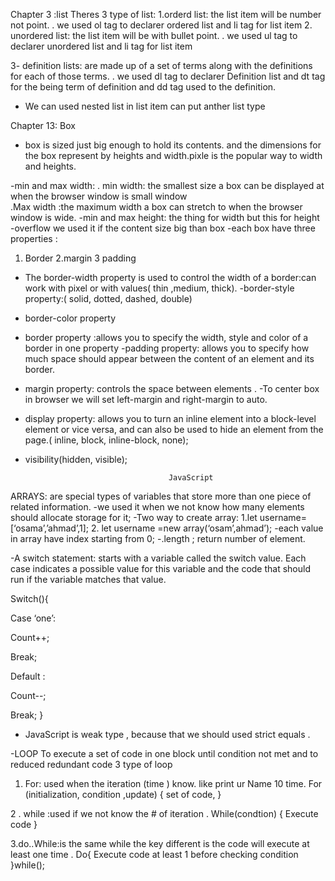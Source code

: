 Chapter 3 :list
Theres 3 type of list:
1.orderd list: the list item will be number not point.
    . we used ol tag to declarer ordered list and li tag for list item
2. unordered list: the list item will be with bullet point.
      . we used ul tag to declarer unordered list and li tag for list item

3- definition lists: are made up of a set of terms along with the definitions for each of those terms.
.     we used dl tag to declarer Definition list and dt tag for the being term of definition and dd tag used to the definition. 

-	We can used nested list in list item can put anther list type

Chapter 13: Box
- box is sized just big enough to hold its contents. and the dimensions for the box represent by heights and width.pixle is the popular way  to width and heights.

-min and max width:
     . min width: the smallest size a box can be displayed at when the browser window is small window  
     .Max width :the maximum width a box can stretch to when the browser window is wide.
-min and max height: the thing for width but this for height
-overflow we used it if the content size big than box
-each box have three properties :
1. Border 2.margin 3 padding
- The border-width property is used to control the width of a border:can work with pixel or with values( thin ,medium, thick).
-border-style property:( solid, dotted, dashed, double)
- border-color property
- border property :allows you to specify the width, style and color of a border in one property
-padding property: allows you to specify how much space should appear between the content of an element and its border.

- margin property: controls the space between  elements .
-To center   box in browser we will set left-margin and right-margin to auto.
- display property: allows you to turn an inline element into a block-level element or vice versa, and can also be used to hide an element from the page.( inline, block, inline-block, none);
- visibility(hidden, visible);

                                      JavaScript
ARRAYS: are special types of variables that store more than one piece of related information.
-we used it when we not know how many elements should allocate storage for it;
-Two way to create array:
    1.let username=[‘osama’,’ahmad’,1];
    2. let username =new array(‘osam’,ahmad’);
-each value in array have index starting from 0;
-.length ; return number of element.

-A switch statement: starts with a variable called the switch value. 
Each case indicates a possible value for this variable and the code that should run if the variable matches that value.

Switch(){

Case ‘one’:

Count++;

Break;

Default :

Count--;

Break;
}
-	JavaScript is weak type , because that we should used strict equals .

-LOOP
To execute a set of code in one block until condition not met and to reduced redundant code 3 type of loop
1.	For: used when the iteration (time ) know. like print ur Name 10 time.
For (initialization, condition ,update)
{ set of code, }

2 . while :used if we not know the # of iteration .
While(condtion) { Execute code }

3.do..While:is the same while the key different is the code will execute at least one time .
Do{ Execute code at least 1 before checking condition }while();

